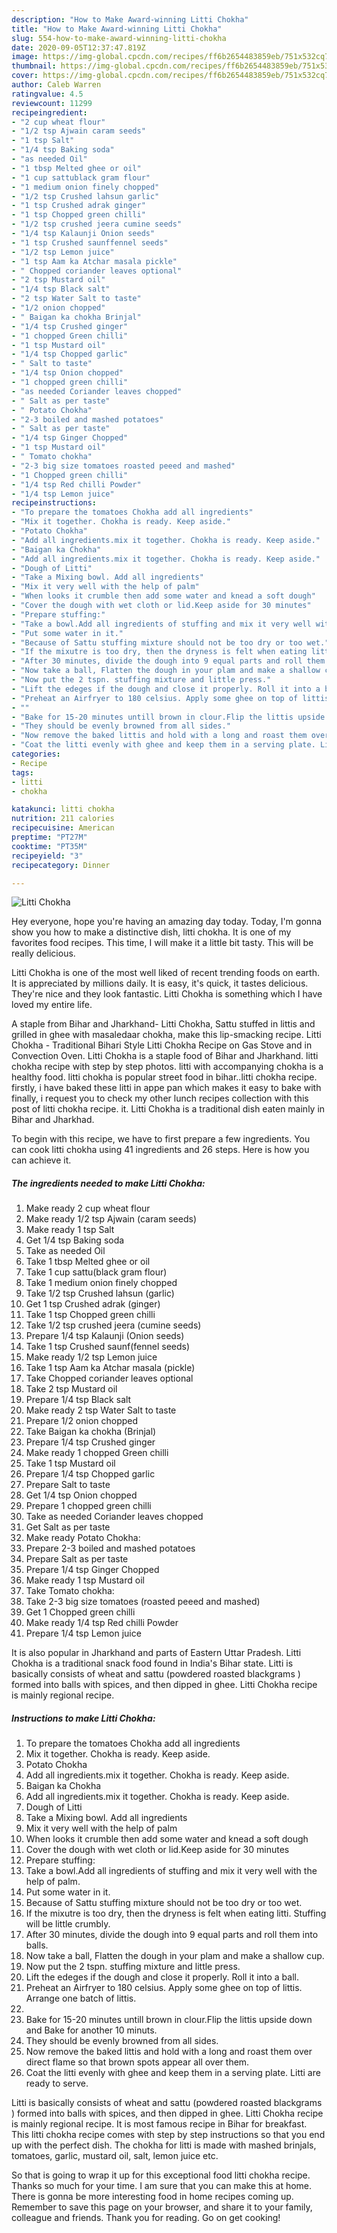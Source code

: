 ```yaml
---
description: "How to Make Award-winning Litti Chokha"
title: "How to Make Award-winning Litti Chokha"
slug: 554-how-to-make-award-winning-litti-chokha
date: 2020-09-05T12:37:47.819Z
image: https://img-global.cpcdn.com/recipes/ff6b2654483859eb/751x532cq70/litti-chokha-recipe-main-photo.jpg
thumbnail: https://img-global.cpcdn.com/recipes/ff6b2654483859eb/751x532cq70/litti-chokha-recipe-main-photo.jpg
cover: https://img-global.cpcdn.com/recipes/ff6b2654483859eb/751x532cq70/litti-chokha-recipe-main-photo.jpg
author: Caleb Warren
ratingvalue: 4.5
reviewcount: 11299
recipeingredient:
- "2 cup wheat flour"
- "1/2 tsp Ajwain caram seeds"
- "1 tsp Salt"
- "1/4 tsp Baking soda"
- "as needed Oil"
- "1 tbsp Melted ghee or oil"
- "1 cup sattublack gram flour"
- "1 medium onion finely chopped"
- "1/2 tsp Crushed lahsun garlic"
- "1 tsp Crushed adrak ginger"
- "1 tsp Chopped green chilli"
- "1/2 tsp crushed jeera cumine seeds"
- "1/4 tsp Kalaunji Onion seeds"
- "1 tsp Crushed saunffennel seeds"
- "1/2 tsp Lemon juice"
- "1 tsp Aam ka Atchar masala pickle"
- " Chopped coriander leaves optional"
- "2 tsp Mustard oil"
- "1/4 tsp Black salt"
- "2 tsp Water Salt to taste"
- "1/2 onion chopped"
- " Baigan ka chokha Brinjal"
- "1/4 tsp Crushed ginger"
- "1 chopped Green chilli"
- "1 tsp Mustard oil"
- "1/4 tsp Chopped garlic"
- " Salt to taste"
- "1/4 tsp Onion chopped"
- "1 chopped green chilli"
- "as needed Coriander leaves chopped"
- " Salt as per taste"
- " Potato Chokha"
- "2-3 boiled and mashed potatoes"
- " Salt as per taste"
- "1/4 tsp Ginger Chopped"
- "1 tsp Mustard oil"
- " Tomato chokha"
- "2-3 big size tomatoes roasted peeed and mashed"
- "1 Chopped green chilli"
- "1/4 tsp Red chilli Powder"
- "1/4 tsp Lemon juice"
recipeinstructions:
- "To prepare the tomatoes Chokha add all ingredients"
- "Mix it together. Chokha is ready. Keep aside."
- "Potato Chokha"
- "Add all ingredients.mix it together. Chokha is ready. Keep aside."
- "Baigan ka Chokha"
- "Add all ingredients.mix it together. Chokha is ready. Keep aside."
- "Dough of Litti"
- "Take a Mixing bowl. Add all ingredients"
- "Mix it very well with the help of palm"
- "When looks it crumble then add some water and knead a soft dough"
- "Cover the dough with wet cloth or lid.Keep aside for 30 minutes"
- "Prepare stuffing:"
- "Take a bowl.Add all ingredients of stuffing and mix it very well with the help of palm."
- "Put some water in it."
- "Because of Sattu stuffing mixture should not be too dry or too wet."
- "If the mixutre is too dry, then the dryness is felt when eating litti. Stuffing will be little crumbly."
- "After 30 minutes, divide the dough into 9 equal parts and roll them into balls."
- "Now take a ball, Flatten the dough in your plam and make a shallow cup."
- "Now put the 2 tspn. stuffing mixture and little press."
- "Lift the edeges if the dough and close it properly. Roll it into a ball."
- "Preheat an Airfryer to 180 celsius. Apply some ghee on top of littis. Arrange one batch of littis."
- ""
- "Bake for 15-20 minutes untill brown in clour.Flip the littis upside down and Bake for another 10 minuts."
- "They should be evenly browned from all sides."
- "Now remove the baked littis and hold with a long and roast them over direct flame so that brown spots appear all over them."
- "Coat the litti evenly with ghee and keep them in a serving plate. Litti are ready to serve."
categories:
- Recipe
tags:
- litti
- chokha

katakunci: litti chokha 
nutrition: 211 calories
recipecuisine: American
preptime: "PT27M"
cooktime: "PT35M"
recipeyield: "3"
recipecategory: Dinner

---
```



![Litti Chokha](https://img-global.cpcdn.com/recipes/ff6b2654483859eb/751x532cq70/litti-chokha-recipe-main-photo.jpg)

Hey everyone, hope you're having an amazing day today. Today, I'm gonna show you how to make a distinctive dish, litti chokha. It is one of my favorites food recipes. This time, I will make it a little bit tasty. This will be really delicious.

Litti Chokha is one of the most well liked of recent trending foods on earth. It is appreciated by millions daily. It is easy, it's quick, it tastes delicious. They're nice and they look fantastic. Litti Chokha is something which I have loved my entire life.

A staple from Bihar and Jharkhand- Litti Chokha, Sattu stuffed in littis and grilled in ghee with masaledaar chokha, make this lip-smacking recipe. Litti Chokha - Traditional Bihari Style Litti Chokha Recipe on Gas Stove and in Convection Oven. Litti Chokha is a staple food of Bihar and Jharkhand. litti chokha recipe with step by step photos. litti with accompanying chokha is a healthy food. litti chokha is popular street food in bihar..litti chokha recipe. firstly, i have baked these litti in appe pan which makes it easy to bake with finally, i request you to check my other lunch recipes collection with this post of litti chokha recipe. it. Litti Chokha is a traditional dish eaten mainly in Bihar and Jharkhad.


To begin with this recipe, we have to first prepare a few ingredients. You can cook litti chokha using 41 ingredients and 26 steps. Here is how you can achieve it.

<!--inarticleads1-->

##### The ingredients needed to make Litti Chokha:

1. Make ready 2 cup wheat flour
1. Make ready 1/2 tsp Ajwain (caram seeds)
1. Make ready 1 tsp Salt
1. Get 1/4 tsp Baking soda
1. Take as needed Oil
1. Take 1 tbsp Melted ghee or oil
1. Take 1 cup sattu(black gram flour)
1. Take 1 medium onion finely chopped
1. Take 1/2 tsp Crushed lahsun (garlic)
1. Get 1 tsp Crushed adrak (ginger)
1. Take 1 tsp Chopped green chilli
1. Take 1/2 tsp crushed jeera (cumine seeds)
1. Prepare 1/4 tsp Kalaunji (Onion seeds)
1. Take 1 tsp Crushed saunf(fennel seeds)
1. Make ready 1/2 tsp Lemon juice
1. Take 1 tsp Aam ka Atchar masala (pickle)
1. Take  Chopped coriander leaves optional
1. Take 2 tsp Mustard oil
1. Prepare 1/4 tsp Black salt
1. Make ready 2 tsp Water Salt to taste
1. Prepare 1/2 onion chopped
1. Take  Baigan ka chokha (Brinjal)
1. Prepare 1/4 tsp Crushed ginger
1. Make ready 1 chopped Green chilli
1. Take 1 tsp Mustard oil
1. Prepare 1/4 tsp Chopped garlic
1. Prepare  Salt to taste
1. Get 1/4 tsp Onion chopped
1. Prepare 1 chopped green chilli
1. Take as needed Coriander leaves chopped
1. Get  Salt as per taste
1. Make ready  Potato Chokha:
1. Prepare 2-3 boiled and mashed potatoes
1. Prepare  Salt as per taste
1. Prepare 1/4 tsp Ginger Chopped
1. Make ready 1 tsp Mustard oil
1. Take  Tomato chokha:
1. Take 2-3 big size tomatoes (roasted peeed and mashed)
1. Get 1 Chopped green chilli
1. Make ready 1/4 tsp Red chilli Powder
1. Prepare 1/4 tsp Lemon juice


It is also popular in Jharkhand and parts of Eastern Uttar Pradesh. Litti Chokha is a traditional snack food found in India&#39;s Bihar state. Litti is basically consists of wheat and sattu (powdered roasted blackgrams ) formed into balls with spices, and then dipped in ghee. Litti Chokha recipe is mainly regional recipe. 

<!--inarticleads2-->

##### Instructions to make Litti Chokha:

1. To prepare the tomatoes Chokha add all ingredients
1. Mix it together. Chokha is ready. Keep aside.
1. Potato Chokha
1. Add all ingredients.mix it together. Chokha is ready. Keep aside.
1. Baigan ka Chokha
1. Add all ingredients.mix it together. Chokha is ready. Keep aside.
1. Dough of Litti
1. Take a Mixing bowl. Add all ingredients
1. Mix it very well with the help of palm
1. When looks it crumble then add some water and knead a soft dough
1. Cover the dough with wet cloth or lid.Keep aside for 30 minutes
1. Prepare stuffing:
1. Take a bowl.Add all ingredients of stuffing and mix it very well with the help of palm.
1. Put some water in it.
1. Because of Sattu stuffing mixture should not be too dry or too wet.
1. If the mixutre is too dry, then the dryness is felt when eating litti. Stuffing will be little crumbly.
1. After 30 minutes, divide the dough into 9 equal parts and roll them into balls.
1. Now take a ball, Flatten the dough in your plam and make a shallow cup.
1. Now put the 2 tspn. stuffing mixture and little press.
1. Lift the edeges if the dough and close it properly. Roll it into a ball.
1. Preheat an Airfryer to 180 celsius. Apply some ghee on top of littis. Arrange one batch of littis.
1. 
1. Bake for 15-20 minutes untill brown in clour.Flip the littis upside down and Bake for another 10 minuts.
1. They should be evenly browned from all sides.
1. Now remove the baked littis and hold with a long and roast them over direct flame so that brown spots appear all over them.
1. Coat the litti evenly with ghee and keep them in a serving plate. Litti are ready to serve.


Litti is basically consists of wheat and sattu (powdered roasted blackgrams ) formed into balls with spices, and then dipped in ghee. Litti Chokha recipe is mainly regional recipe. It is most famous recipe in Bihar for breakfast. This litti chokha recipe comes with step by step instructions so that you end up with the perfect dish. The chokha for litti is made with mashed brinjals, tomatoes, garlic, mustard oil, salt, lemon juice etc. 

So that is going to wrap it up for this exceptional food litti chokha recipe. Thanks so much for your time. I am sure that you can make this at home. There is gonna be more interesting food in home recipes coming up. Remember to save this page on your browser, and share it to your family, colleague and friends. Thank you for reading. Go on get cooking!
